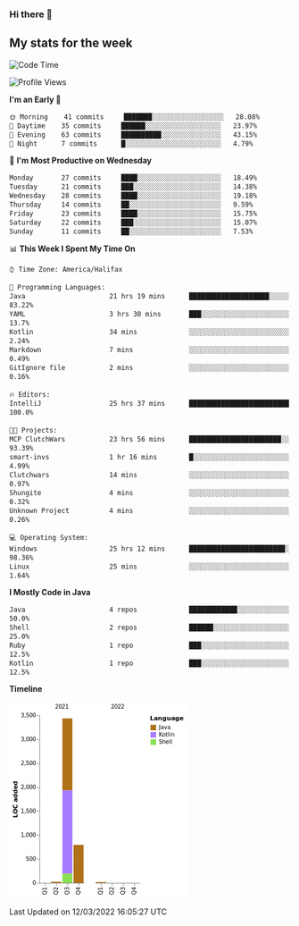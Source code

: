 ### Hi there 👋

## My stats for the week
<!--START_SECTION:waka-->
![Code Time](http://img.shields.io/badge/Code%20Time-59%20hrs%2042%20mins-blue)

![Profile Views](http://img.shields.io/badge/Profile%20Views-183-blue)

**I'm an Early 🐤** 

```text
🌞 Morning    41 commits     ███████░░░░░░░░░░░░░░░░░░   28.08% 
🌆 Daytime    35 commits     ██████░░░░░░░░░░░░░░░░░░░   23.97% 
🌃 Evening    63 commits     ██████████░░░░░░░░░░░░░░░   43.15% 
🌙 Night      7 commits      █░░░░░░░░░░░░░░░░░░░░░░░░   4.79%

```
📅 **I'm Most Productive on Wednesday** 

```text
Monday       27 commits     ████░░░░░░░░░░░░░░░░░░░░░   18.49% 
Tuesday      21 commits     ███░░░░░░░░░░░░░░░░░░░░░░   14.38% 
Wednesday    28 commits     ████░░░░░░░░░░░░░░░░░░░░░   19.18% 
Thursday     14 commits     ██░░░░░░░░░░░░░░░░░░░░░░░   9.59% 
Friday       23 commits     ████░░░░░░░░░░░░░░░░░░░░░   15.75% 
Saturday     22 commits     ███░░░░░░░░░░░░░░░░░░░░░░   15.07% 
Sunday       11 commits     ██░░░░░░░░░░░░░░░░░░░░░░░   7.53%

```


📊 **This Week I Spent My Time On** 

```text
⌚︎ Time Zone: America/Halifax

💬 Programming Languages: 
Java                     21 hrs 19 mins      ████████████████████░░░░░   83.22% 
YAML                     3 hrs 30 mins       ███░░░░░░░░░░░░░░░░░░░░░░   13.7% 
Kotlin                   34 mins             ░░░░░░░░░░░░░░░░░░░░░░░░░   2.24% 
Markdown                 7 mins              ░░░░░░░░░░░░░░░░░░░░░░░░░   0.49% 
GitIgnore file           2 mins              ░░░░░░░░░░░░░░░░░░░░░░░░░   0.16%

🔥 Editors: 
IntelliJ                 25 hrs 37 mins      █████████████████████████   100.0%

🐱‍💻 Projects: 
MCP ClutchWars           23 hrs 56 mins      ███████████████████████░░   93.39% 
smart-invs               1 hr 16 mins        █░░░░░░░░░░░░░░░░░░░░░░░░   4.99% 
Clutchwars               14 mins             ░░░░░░░░░░░░░░░░░░░░░░░░░   0.97% 
Shungite                 4 mins              ░░░░░░░░░░░░░░░░░░░░░░░░░   0.32% 
Unknown Project          4 mins              ░░░░░░░░░░░░░░░░░░░░░░░░░   0.26%

💻 Operating System: 
Windows                  25 hrs 12 mins      ████████████████████████░   98.36% 
Linux                    25 mins             ░░░░░░░░░░░░░░░░░░░░░░░░░   1.64%

```

**I Mostly Code in Java** 

```text
Java                     4 repos             ████████████░░░░░░░░░░░░░   50.0% 
Shell                    2 repos             ██████░░░░░░░░░░░░░░░░░░░   25.0% 
Ruby                     1 repo              ███░░░░░░░░░░░░░░░░░░░░░░   12.5% 
Kotlin                   1 repo              ███░░░░░░░░░░░░░░░░░░░░░░   12.5%

```


**Timeline**

![Chart not found](https://raw.githubusercontent.com/lyndseyy/lyndseyy/main/charts/bar_graph.png) 


 Last Updated on 12/03/2022 16:05:27 UTC
<!--END_SECTION:waka-->